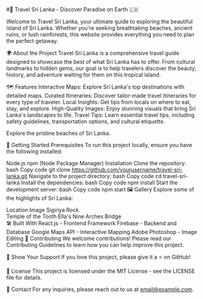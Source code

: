 #🌴 Travel Sri Lanka - Discover Paradise on Earth 🇱🇰

Welcome to Travel Sri Lanka, your ultimate guide to exploring the beautiful island of Sri Lanka. Whether you're seeking breathtaking beaches, ancient ruins, or lush rainforests, this website provides everything you need to plan the perfect getaway.

🌍 About the Project
Travel Sri Lanka is a comprehensive travel guide designed to showcase the best of what Sri Lanka has to offer. From cultural landmarks to hidden gems, our goal is to help travelers discover the beauty, history, and adventure waiting for them on this tropical island.

🗺️ Features
Interactive Maps: Explore Sri Lanka's top destinations with detailed maps.
Curated Itineraries: Discover tailor-made travel itineraries for every type of traveler.
Local Insights: Get tips from locals on where to eat, stay, and explore.
High-Quality Images: Enjoy stunning visuals that bring Sri Lanka's landscapes to life.
Travel Tips: Learn essential travel tips, including safety guidelines, transportation options, and cultural etiquette.

Explore the pristine beaches of Sri Lanka.

🚀 Getting Started
Prerequisites
To run this project locally, ensure you have the following installed:

Node.js
npm (Node Package Manager)
Installation
Clone the repository:
bash
Copy code
git clone https://github.com/yourusername/travel-sri-lanka.git
Navigate to the project directory:
bash
Copy code
cd travel-sri-lanka
Install the dependencies:
bash
Copy code
npm install
Start the development server:
bash
Copy code
npm start
🖼️ Gallery
Explore some of the highlights of Sri Lanka:

Location	Image
Sigiriya Rock	
Temple of the Tooth	
Ella's Nine Arches Bridge	
🛠️ Built With
React.js - Frontend Framework
Firebase - Backend and Database
Google Maps API - Interactive Mapping
Adobe Photoshop - Image Editing
📸 Contributing
We welcome contributions! Please read our Contributing Guidelines to learn how you can help improve this project.

🌟 Show Your Support
If you love this project, please give it a ⭐ on GitHub!

📝 License
This project is licensed under the MIT License - see the LICENSE file for details.

📧 Contact
For any inquiries, please reach out to us at email@example.com.
